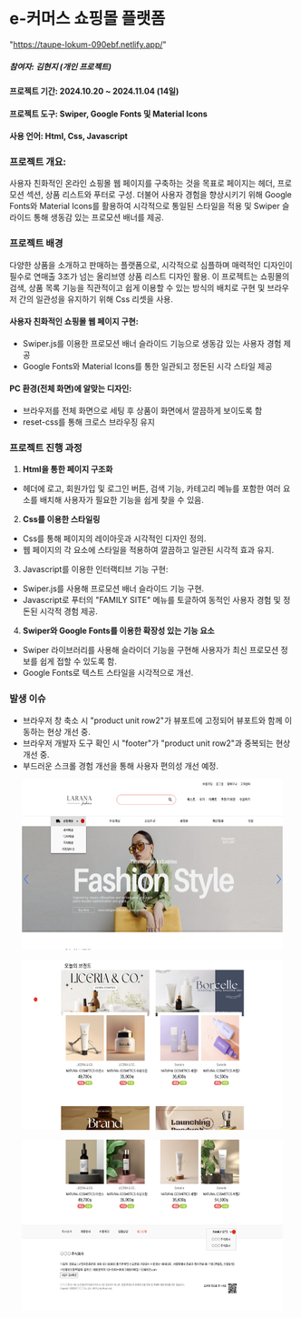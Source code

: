 # e-커머스 쇼핑몰 플랫폼
"https://taupe-lokum-090ebf.netlify.app/"

##### 참여자: 김현지 (개인 프로젝트)  
  
#### 프로젝트 기간: 2024.10.20 ~ 2024.11.04 (14일)  
  
#### 프로젝트 도구: Swiper, Google Fonts 및 Material Icons
  
#### 사용 언어: Html, Css, Javascript  
  
### 프로젝트 개요: 
  사용자 친화적인 온라인 쇼핑몰 웹 페이지를 구축하는 것을 목표로 페이지는 헤더, 프로모션 섹션, 상품 리스트와 푸터로 구성.
  더불어 사용자 경험을 향상시키기 위해 Google Fonts와 Material Icons를 활용하여 시각적으로 통일된 스타일을 적용 및 Swiper 슬라이드 통해 생동감 있는 프로모션 배너를 제공.   
  
### 프로젝트 배경  
  다양한 상품을 소개하고 판매하는 플랫폼으로, 시각적으로 심플하며 매력적인 디자인이 필수로 연매출 3조가 넘는 올리브영 상품 리스트 디자인 활용.
  이 프로젝트는 쇼핑몰의 검색, 상품 목록 기능을 직관적이고 쉽게 이용할 수 있는 방식의 배치로 구현 및 브라우저 간의 일관성을 유지하기 위해 Css 리셋을 사용.
#### 사용자 친화적인 쇼핑몰 웹 페이지 구현:  
  - Swiper.js를 이용한 프로모션 배너 슬라이드 기능으로 생동감 있는 사용자 경험 제공
  - Google Fonts와 Material Icons를 통한 일관되고 정돈된 시각 스타일 제공  

#### PC 환경(전체 화면)에 알맞는 디자인:  
  - 브라우저를 전체 화면으로 세팅 후 상품이 화면에서 깔끔하게 보이도록 함
  - reset-css를 통해 크로스 브라우징 유지
  
### 프로젝트 진행 과정  
1. **Html을 통한 페이지 구조화**
  - 헤더에 로고, 회원가입 및 로그인 버튼, 검색 기능, 카테고리 메뉴를 포함한 여러 요소를 배치해 사용자가 필요한 기능을 쉽게 찾을 수 있음.

2. **Css를 이용한 스타일링**
  - Css를 통해 페이지의 레이아웃과 시각적인 디자인 정의.
  - 웹 페이지의 각 요소에 스타일을 적용하여 깔끔하고 일관된 시각적 효과 유지. 

3. Javascript를 이용한 인터랙티브 기능 구현:
  - Swiper.js를 사용해 프로모션 배너 슬라이드 기능 구현.
  - Javascript로 푸터의 "FAMILY SITE" 메뉴를 토글하여 동적인 사용자 경험 및 정돈된 시각적 경험 제공. 

4. **Swiper와 Google Fonts를 이용한 확장성 있는 기능 요소**
  - Swiper 라이브러리를 사용해 슬라이더 기능을 구현해 사용자가 최신 프로모션 정보를 쉽게 접할 수 있도록 함.
  - Google Fonts로 텍스트 스타일을 시각적으로 개선.
  
### 발생 이슈
  - 브라우저 창 축소 시 "product unit row2"가 뷰포트에 고정되어 뷰포트와 함께 이동하는 현상 개선 중.  
  - 브라우저 개발자 도구 확인 시 "footer"가 "product unit row2"과 중복되는 현상 개선 중.
  - 부드러운 스크롤 경험 개선을 통해 사용자 편의성 개선 예정.

<p align="center">
  <img width="460" height="300" src="./image/Finished1.png">
</p>  
  
<p align="center">
  <img width="460" height="300" src="./image/Finished2.png">
</p>  

<p align="center">
  <img width="460" height="300" src="./image/Finished3.png">
</p>  

  
